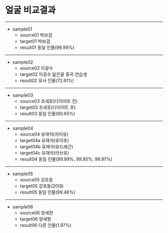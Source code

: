 #  얼굴 비교결과
-------
+ sample01
  + source01 박보검
  + target01 박보검
  + result01 동일 인물(99.99%)
-------
+ sample02
  + source02 이광수
  + target02 이광수 닮은꼴 중국 연습생
  + result02 유사 인물(72.61%)
-------
+ sample03
  + source03 조세호(다이어트 전)
  + target03 조세호(다이어트 후)
  + result03 동일 인물(90.65%)
-------
+ sample04
  + source04 유재석(지미유)
  + target04a 유재석(유야호)
  + target04b 유재석(유드래곤)
  + target04c 유재석(러브유)
  + result04 동일 인물(99.99%, 99.95%, 99.97%)
-------
+ sample05
  + source05 강호동
  + target05 강호동(20대)
  + result05 동일 인물(99.46%)
-------
+ sample06
  + source06 양세찬
  + target06 양세형
  + result06 다른 인물(1.97%)
